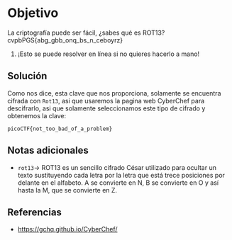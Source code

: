 # Objetivo

La criptografía puede ser fácil, ¿sabes qué es ROT13? cvpbPGS{abg_gbb_onq_bs_n_ceboyrz}
1. ¡Esto se puede resolver en línea si no quieres hacerlo a mano!
## Solución

Como nos dice, esta clave que nos proporciona, solamente se encuentra cifrada con `Rot13`, asi que usaremos la pagina web CyberChef para descifrarlo, asi que solamente seleccionamos este tipo de cifrado y obtenemos la clave:

`picoCTF{not_too_bad_of_a_problem}`
## Notas adicionales

- `rot13`-> ROT13 es un sencillo cifrado César utilizado para ocultar un texto sustituyendo cada letra por la letra que está trece posiciones por delante en el alfabeto. A se convierte en N, B se convierte en O y así hasta la M, que se convierte en Z.
## Referencias

- https://gchq.github.io/CyberChef/